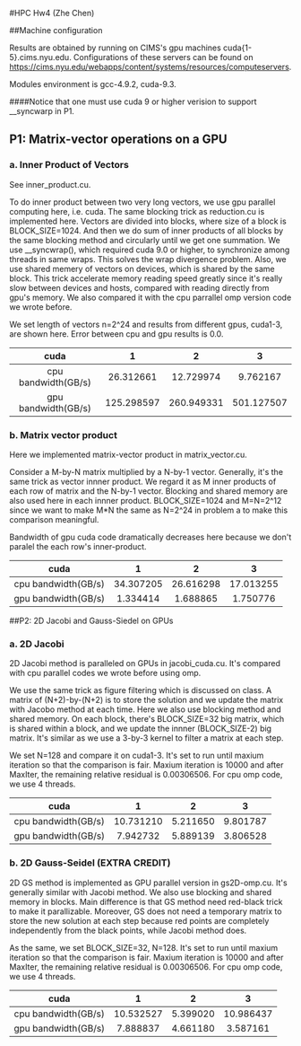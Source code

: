 #HPC Hw4 (Zhe Chen)

##Machine configuration

Results are obtained by running on CIMS's gpu machines cuda{1-5}.cims.nyu.edu. Configurations of these servers can be found on https://cims.nyu.edu/webapps/content/systems/resources/computeservers.

Modules environment is gcc-4.9.2, cuda-9.3. 

####Notice that one must use cuda 9 or higher verision to support \_\_syncwarp in P1.


## P1: Matrix-vector operations on a GPU

### a. Inner Product of Vectors

See inner\_product.cu.

To do inner product between two very long vectors, we use gpu parallel computing here, i.e. cuda. The same blocking trick as reduction.cu is implemented here. Vectors are divided into blocks, where size of a block is BLOCK\_SIZE=1024. And then we do sum of inner products of all blocks by the same blocking method and circularly until we get one summation. We use \_\_syncwrap(), which required cuda 9.0 or higher, to synchronize among threads in same wraps. This solves the wrap divergence problem. Also, we use shared memery of vectors on devices, which is shared by the same block. This trick accelerate memory reading speed greatly since it's really slow between devices and hosts, compared with reading directly  from gpu's memory. We also compared it with the cpu parrallel omp version code we wrote before.

We set length of vectors n=2^24 and results from different gpus, cuda1-3, are shown here. Error between cpu and gpu results is 0.0.

|         cuda        |      1     |      2     |      3     |
|:-------------------:|:----------:|:----------:|:----------:|
| cpu bandwidth(GB/s) |  26.312661 |  12.729974 |  9.762167  |
| gpu bandwidth(GB/s) | 125.298597 | 260.949331 | 501.127507 |

### b. Matrix vector product

Here we implemented matrix-vector product in matrix\_vector.cu.

Consider a M-by-N matrix multiplied by a N-by-1 vector. Generally, it's the same trick as vector innner product. We regard it as M inner products of each row of matrix and the N-by-1 vector. Blocking and shared memory are also used here in each innner product. BLOCK\_SIZE=1024 and M=N=2^12 since we want to make M*N the same as N=2^24 in problem a to make this comparison meaningful.

Bandwidth of gpu cuda code dramatically decreases here because we don't paralel the each row's inner-product. 

|         cuda        |     1     |     2     |     3     |
|:-------------------:|:---------:|:---------:|:---------:|
| cpu bandwidth(GB/s) | 34.307205 | 26.616298 | 17.013255 |
| gpu bandwidth(GB/s) |  1.334414 |  1.688865 |  1.750776 |

##P2: 2D Jacobi and Gauss-Siedel on GPUs

### a. 2D Jacobi

2D Jacobi method is paralleled on GPUs in jacobi\_cuda.cu. It's compared with cpu parallel codes we wrote before using omp. 

We use the same trick as figure filtering which is discussed on class. A matrix of (N+2)-by-(N+2) is to store the solution and we update the matrix with Jacobo method at each time. Here we also use blocking method and shared memory. On each  block, there's BLOCK\_SIZE=32 big matrix, which is shared within a block, and we update the innner (BLOCK\_SIZE-2) big matrix. It's similar as we use a 3-by-3 kernel to filter a matrix at each step.

We set N=128 and compare it on cuda1-3. It's set to run until maxium iteration so that the comparison is fair. Maxium iteration is 10000 and after MaxIter, the remaining relative residual is 0.00306506. For cpu omp code, we use 4 threads.

|         cuda        |     1     |     2    |     3    |
|:-------------------:|:---------:|:--------:|:--------:|
| cpu bandwidth(GB/s) | 10.731210 | 5.211650 | 9.801787 |
| gpu bandwidth(GB/s) |  7.942732 | 5.889139 | 3.806528 |

### b. 2D Gauss-Seidel (EXTRA CREDIT)

2D GS method is implemented as GPU parallel version in gs2D-omp.cu. It's generally similar with Jacobi method. We also use blocking and shared memory in blocks. Main difference is that GS method need red-black trick to make it parallizable. Moreover, GS does not need a temporary matrix to store the new solution at each step because red points are completely independently from the black points, while Jacobi method does.

As the same, we set  BLOCK\_SIZE=32, N=128. It's set to run until maxium iteration so that the comparison is fair. Maxium iteration is 10000 and after MaxIter, the remaining relative residual is 0.00306506. For cpu omp code, we use 4 threads.

|         cuda        |     1     |     2    |     3     |
|:-------------------:|:---------:|:--------:|:---------:|
| cpu bandwidth(GB/s) | 10.532527 | 5.399020 | 10.986437 |
| gpu bandwidth(GB/s) |  7.888837 | 4.661180 |  3.587161 |


